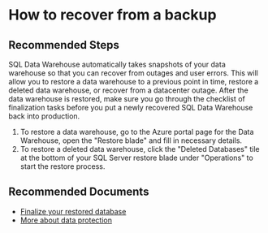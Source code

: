 <properties
	pageTitle="How to recover from a backup"
	description="How to recover from a backup"
	service="microsoft.sql"
	resource="servers"
	authors="kasparks"
	displayOrder="5"
	selfHelpType="resource"
	supportTopicIds=""
	resourceTags="datawarehouse"
	productPesIds=""
	cloudEnvironments="public"
	articleId="a440a95b-4f6a-4269-bc69-55db0ec5a604"
/>

# How to recover from a backup

## **Recommended Steps**
SQL Data Warehouse automatically takes snapshots of your data warehouse so that you can recover from outages and user errors.  This will allow you to restore a data warehouse to a previous point in time, restore a deleted data warehouse, or recover from a datacenter outage.  After the data warehouse is restored, make sure you go through the checklist of finalization tasks before you put a newly recovered SQL Data Warehouse back into production.

1. To restore a data warehouse, go to the Azure portal page for the Data Warehouse, open the "Restore blade" and fill in necessary details.
2. To restore a deleted data warehouse, click the "Deleted Databases" tile at the bottom of your SQL Server restore blade under "Operations" to start the restore process.

## **Recommended Documents**

* [Finalize your restored database](https://azure.microsoft.com/documentation/articles/sql-database-recovered-finalize/)<br>
* [More about data protection](https://azure.microsoft.com/documentation/articles/sql-data-warehouse-restore-database-overview/)
